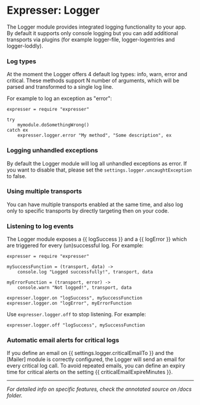 # Expresser: Logger

The Logger module provides integrated logging functionality to your app. By default it supports only console logging
but you can add additional transports via plugins (for example logger-file, logger-logentries and logger-loddly).

### Log types

At the moment the Logger offers 4 default log types: info, warn, error and critical. These methods support N number
of arguments, which will be parsed and transformed to a single log line.

For example to log an exception as "error":

    expresser = require "expresser"
    
    try
        mymodule.doSomethingWrong()
    catch ex
        expresser.logger.error "My method", "Some description", ex

### Logging unhandled exceptions

By default the Logger module will log all unhandled exceptions as error. If you want to disable that, please set
the `settings.logger.uncaughtException` to false.

### Using multiple transports

You can have multiple transports enabled at the same time, and also log only to specific transports by directly
targeting then on your code.

### Listening to log events

The Logger module exposes a {{ logSuccess }} and a {{ logError }} which are triggered for every (un)successful log. For example:

    expresser = require "expresser"
    
    mySuccessFunction = (transport, data) ->
        console.log "Logged successfully!", transport, data
    
    myErrorFunction = (transport, error) ->
        console.warn "Not logged!", transport, data
    
    expresser.logger.on "logSuccess", mySuccessFunction
    expresser.logger.on "logError", myErrorFunction

Use `expresser.logger.off` to stop listening. For example:

    expresser.logger.off "logSuccess", mySuccessFunction

### Automatic email alerts for critical logs

If you define an email on {{ settings.logger.criticalEmailTo }} and the [Mailer] module is correctly configured, the Logger will send an email for every critical log call. To avoid repeated emails, you can define an expiry time for critical alerts on the setting {{ criticalEmailExpireMinutes }}.

---

*For detailed info on specific features, check the annotated source on /docs folder.*
